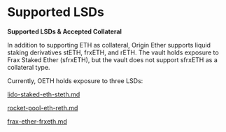 # Supported LSDs

**Supported LSDs & Accepted Collateral**

In addition to supporting ETH as collateral, Origin Ether supports liquid staking derivatives stETH, frxETH, and rETH. The vault holds exposure to Frax Staked Ether (sfrxETH), but the vault does not support sfrxETH as a collateral type.

Currently, OETH holds exposure to three LSDs:&#x20;

[lido-staked-eth-steth.md](lido-staked-eth-steth.md "mention")

[rocket-pool-eth-reth.md](rocket-pool-eth-reth.md "mention")

[frax-ether-frxeth.md](frax-ether-frxeth.md "mention")

